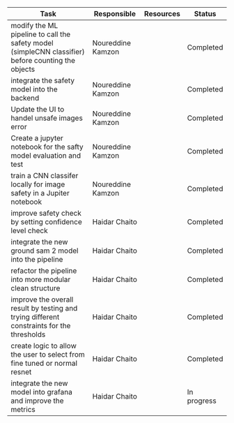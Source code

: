 | **Task**                                                                                           | **Responsible**   | **Resources** | **Status** |
| -------------------------------------------------------------------------------------------------- | ----------------- | ------------- | ---------- |
| modify the ML pipeline to call the safety model (simpleCNN classifier) before counting the objects | Noureddine Kamzon |               | Completed  |
| integrate the safety model into the backend                                                        | Noureddine Kamzon |               | Completed  |
| Update the UI to handel unsafe images error                                                        | Noureddine Kamzon |               | Completed  |
| Create a jupyter notebook for the safty model evaluation and test                                  | Noureddine Kamzon |               | Completed  |
| train a CNN classifer locally for image safety in a Jupiter notebook                               | Noureddine Kamzon |               | Completed  |
| improve safety check by setting confidence level check                                             | Haidar Chaito     |               | Completed  |
| integrate the new ground sam 2 model into the pipeline                                             | Haidar Chaito     |               | Completed  |
| refactor the pipeline into more modular clean structure                                            | Haidar Chaito     |               | Completed  |
| improve the overall result by testing and trying different constraints for the thresholds          | Haidar Chaito     |               | Completed  |
| create logic to allow the user to select from fine tuned or normal resnet                          | Haidar Chaito     |               | Completed  |
| integrate the new model into grafana and improve the metrics                                       | Haidar Chaito     |               | In progress  |
